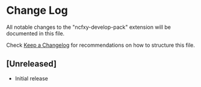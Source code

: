# Change Log

All notable changes to the "ncfxy-develop-pack" extension will be documented in this file.

Check [Keep a Changelog](http://keepachangelog.com/) for recommendations on how to structure this file.

## [Unreleased]

- Initial release